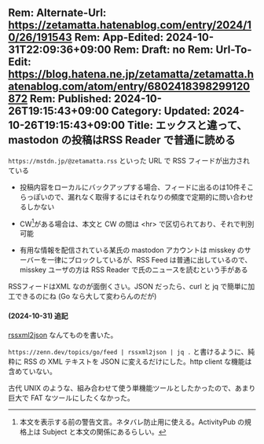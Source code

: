 Rem: Alternate-Url: https://zetamatta.hatenablog.com/entry/2024/10/26/191543
Rem: App-Edited: 2024-10-31T22:09:36+09:00
Rem: Draft: no
Rem: Url-To-Edit: https://blog.hatena.ne.jp/zetamatta/zetamatta.hatenablog.com/atom/entry/6802418398299120872
Rem: Published: 2024-10-26T19:15:43+09:00
Category:
Updated: 2024-10-26T19:15:43+09:00
Title: エックスと違って、mastodon の投稿はRSS Reader で普通に読める
---
`https://mstdn.jp/@zetamatta.rss` といった URL で RSS フィードが出力されている

+ 投稿内容をローカルにバックアップする場合、フィードに出るのは10件そこらっぽいので、漏れなく取得するにはそれなりの頻度で定期的に問い合わせるしかない

+ CW[^cw]がある場合は、本文と CW の間は &lt;hr&gt; で区切られており、それで判別可能

+ 有用な情報を配信されている某氏の mastodon アカウントは misskey のサーバーを一律にブロックしているが、RSS Feed は普通に出しているので、misskey ユーザの方は RSS Reader で氏のニュースを読むという手がある

RSSフィードはXML なのが面倒くさい。JSON だったら、curl と jq で簡単に加工できるのにね
(Go なら大して変わらんのだが)

[^cw]: 本文を表示する前の警告文言。ネタバレ防止用に使える。ActivityPub の規格上は Subject と本文の関係にあるらしい。

#### (2024-10-31) 追記

[rssxml2json](https://github.com/hymkor/rssxml2json) なんてものを書いた。

`https://zenn.dev/topics/go/feed | rssxml2json | jq .` と書けるように、純粋に RSS の XML テキストを JSON に変えるだけにした。http client な機能は含めていない。

古代 UNIX のような、組み合わせて使う単機能ツールとしたかったので、あまり巨大で FAT なツールにしたくなかった。
